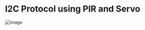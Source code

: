 # I2C Protocol using PIR and Servo 

![image](https://github.com/user-attachments/assets/76d6d40c-c110-4d47-9c08-066fb9b8b989)
